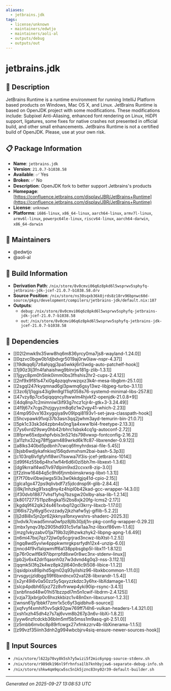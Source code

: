 ```yaml
---
aliases:
  - jetbrains.jdk
tags:
  - license/unknown
  - maintainers/edwtjo
  - maintainers/aoli-al
  - outputs/debug
  - outputs/out
---
```


# jetbrains.jdk

## 📝 Description

JetBrains Runtime is a runtime environment for running IntelliJ Platform
based products on Windows, Mac OS X, and Linux. JetBrains Runtime is
based on OpenJDK project with some modifications. These modifications
include: Subpixel Anti-Aliasing, enhanced font rendering on Linux, HiDPI
support, ligatures, some fixes for native crashes not presented in
official build, and other small enhancements.
JetBrains Runtime is not a certified build of OpenJDK. Please, use at
your own risk.


## 📋 Package Information

- **Name**: `jetbrains.jdk`
- **Version**: `21.0.7-b1038.58`
- **Available**: ✅ Yes
- **Broken**: ✅ No
- **Description**: OpenJDK fork to better support Jetbrains's products
- **Homepage**: [https://confluence.jetbrains.com/display/JBR/JetBrains+Runtime](https://confluence.jetbrains.com/display/JBR/JetBrains+Runtime)
- **License**: `unknown`
- **Platforms**: `i686-linux`, `x86_64-linux`, `aarch64-linux`, `armv7l-linux`, `armv6l-linux`, `powerpc64le-linux`, `riscv64-linux`, `aarch64-darwin`, `x86_64-darwin`
## 👥 Maintainers

- @edwtjo
- @aoli-al


## 🔧 Build Information

- **Derivation Path**: `/nix/store/8v0cmvi06q6z8pkd6l5wsprwv5sphyfq-jetbrains-jdk-jcef-21.0.7-b1038.58.drv`
- **Source Position**: `/nix/store/ns30sqxb36k8jrds8z18rv96bpnwc60d-source/pkgs/development/compilers/jetbrains-jdk/default.nix:187`
- **Outputs**:
  - `debug`:  `/nix/store/8v0cmvi06q6z8pkd6l5wsprwv5sphyfq-jetbrains-jdk-jcef-21.0.7-b1038.58`
  - `out`:  `/nix/store/8v0cmvi06q6z8pkd6l5wsprwv5sphyfq-jetbrains-jdk-jcef-21.0.7-b1038.58`

## 🔗 Dependencies

- [[02l2mwk9x35ww8hq6m836yrcy0ma7js8-wayland-1.24.0]]
- [[0qzvc0bgw0b1djbdvgr5019aj0rw0iaw-nspr-4.37]]
- [[19dkqq6j7z6ahjqgj3pa5wkkj6rl3wdg-auto-patchelf-hook]]
- [[1j90z3lj3fn4fahaishwg9blnrjw181g-zlib-1.3.1]]
- [[1jgyc8pm0h5lnk0imm0bs3fhshis2hr2-cups-2.4.12]]
- [[2nf9x9f81s47xi0g4pzqqhvwzqxz3k4r-mesa-libgbm-25.1.0]]
- [[2sgql247rkyqmnad6gl3pwmq6gsy13wz-libjpeg-turbo-3.1.1]]
- [[3zc6j1j1qgis43ig9m9gl11iqf058s76-systemd-minimal-libs-257.8]]
- [[47vzy8p7cx5qiqqqncylhwwlm4hjvkf2-openjdk-21.0.8+9]]
- [[4dq8np7c2mimniwl3if93g7ncz1cjr4r-gtk+3-3.24.49]]
- [[4f9j67x7cgs2hzjgyyzm8q6z1w2vgy41-which-2.23]]
- [[4mp950vx163xygqiya9v09lpqi8193v1-set-java-classpath-hook]]
- [[5hcvpawk91vqi37b3asn3qq2jwhm3ayd-temurin-bin-21.0.7]]
- [[5pk1c33sk3d4zpbn4s0ng1ja4xww1bl4-freetype-2.13.3]]
- [[7ys6vrd29swy0hb42rbhrc1sbsk4cq1g-autoconf-2.72]]
- [[8fprw65xdpxhpfvbis3n521ds798vwxp-fontconfig-2.16.2]]
- [[a11zhx32xg78ffjgam489wrkd6k1fc87-libxrender-0.9.12]]
- [[a8lks340bd5pdbnh7cwcq6fmyhrdxsai-file-5.45]]
- [[bjsb6wdjykafnkixq156qdvmxhsm2bai-bash-5.3p3]]
- [[c103rq6lvfgfyhfl8wri7lswwa7if3is-jcef-jetbrains-1014]]
- [[d99f4z55b6p4hx1wfl4r6d6i0zi5bh7m-libxext-1.3.6]]
- [[dg9krraif4wd7lv97dlpim9xd2ccvxr8-zip-3.0]]
- [[f2zlnw16484q5c9hi6fjnmbiimskrwsg-libxt-1.3.1]]
- [[f7f70bvi0bwjiwgs5l3s3w0kkdgjq41d-cpio-2.15]]
- [[glca1gx472ps9qlivbdf7z5jdcdnsp9l-glib-2.84.4]]
- [[i9kj1nhzkg91xsq8ny4z4hipl0b42kad-gcc-wrapper-14.3.0]]
- [[if30dvb18877vhsf1yhq7bzsgw20xlby-alsa-lib-1.2.14]]
- [[k8017277511pz8ngka15i2bs8xjk20fg-lcms2-2.17]]
- [[kgdq9f42qlk24s461xvbqi12gcl3krry-libxcb-1.17.0]]
- [[l66is72yl6ygl5cvzzady2jkzhafw5yj-giflib-5.2.2]]
- [[lj2d8i8x5jn2pr62jkknya1bnxywshrs-shaderc-2025.3]]
- [[lvdvlk7cwad5mna0wfpz8jllb30jdj1n-pkg-config-wrapper-0.29.2]]
- [[mbx1ynqv3fp2905hd931c5vfai1aa7nz-libxxf86vm-1.1.6]]
- [[mzg1vkyzabv01ja719b3zj9hzwkzhyk2-libpng-apng-1.6.49]]
- [[n6mi47bxj7qz72jlw0p5cgrjrad3ncwz-libXtst-1.2.5]]
- [[ngq8wd5yvlw4pppkwmrgkpsrfydh12x4-unzip-6.0]]
- [[nncd4f9vl1alqwmiff6a138ppbsgbp5l-libx11-1.8.12]]
- [[p76r0cwlf6k97ibprrpfd8xw0r8wc3nx-stdenv-linux]]
- [[pb2jv6x42drl1qasnh0z7w3dvnd4g0q3-nss-3.112.1]]
- [[qqmk5l3fq2k4wz8pk2jll640n8c9i508-libice-1.1.2]]
- [[qsidpixs89pihd5qjm02q93yilshiz96-libxkbcommon-1.11.0]]
- [[rvsgycjzldbgg1l9f6bxrdncx02va128-libxrandr-1.5.4]]
- [[s2yr49i6v0a50zz5y5qxyzzkdzc3y6hx-libXdamage-1.1.6]]
- [[slcp4pdbh65jxz72z8vfrwwp4yki90ip-rsync-3.4.1]]
- [[snbfinsd48w01hi51bzzpdl7m5n1cwif-libdrm-2.4.125]]
- [[vzja73jxbrjp0c6hxzkkbizc1v48n0xn-libxcursor-1.2.3]]
- [[wnsn61jy1bbkf7zmr1x5c6yf3qidbhv8-source]]
- [[xqfvyf4xmhif0vv5qk92pw769ff7l4h6-vulkan-headers-1.4.321.0]]
- [[xsh1xzh45dh4z7s7aj6vvm8b267p3n6v-libXi-1.8.2]]
- [[yyw6nzfcdckb36blm5mf5b5mss1m9asq-git-2.51.0]]
- [[z5mbb6mvbc8p89rfcwgx27xfmkzzrv4b-libXinerama-1.1.5]]
- [[z99vzf35iinh3dnh2g994wbcbjrv4siq-ensure-newer-sources-hook]]

## 📁 Input Sources

- `/nix/store/l622p70vy8k5sh7y5wizi5f2mic6ynpg-source-stdenv.sh`
- `/nix/store/r989dk196nl9frhnfsa1lb7knhbyjxw6-separate-debug-info.sh`
- `/nix/store/shkw4qm9qcw5sc5n1k5jznc83ny02r39-default-builder.sh`

---
*Generated on 2025-09-27 13:08:53 UTC*
